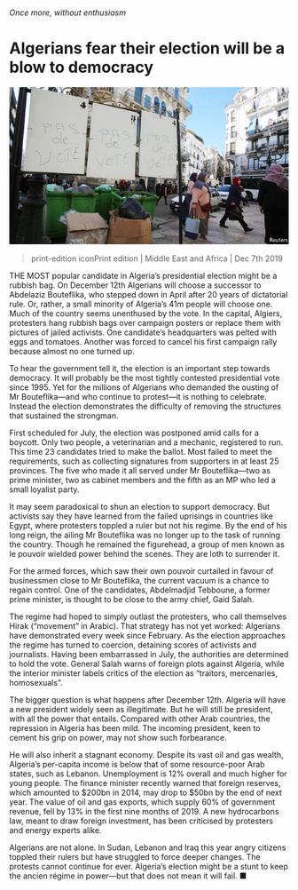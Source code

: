 ###### Once more, without enthusiasm

# Algerians fear their election will be a blow to democracy 

![image](images/20191207_map502.jpg) 

> print-edition iconPrint edition | Middle East and Africa | Dec 7th 2019 

THE MOST popular candidate in Algeria’s presidential election might be a rubbish bag. On December 12th Algerians will choose a successor to Abdelaziz Bouteflika, who stepped down in April after 20 years of dictatorial rule. Or, rather, a small minority of Algeria’s 41m people will choose one. Much of the country seems unenthused by the vote. In the capital, Algiers, protesters hang rubbish bags over campaign posters or replace them with pictures of jailed activists. One candidate’s headquarters was pelted with eggs and tomatoes. Another was forced to cancel his first campaign rally because almost no one turned up. 

To hear the government tell it, the election is an important step towards democracy. It will probably be the most tightly contested presidential vote since 1995. Yet for the millions of Algerians who demanded the ousting of Mr Bouteflika—and who continue to protest—it is nothing to celebrate. Instead the election demonstrates the difficulty of removing the structures that sustained the strongman. 

First scheduled for July, the election was postponed amid calls for a boycott. Only two people, a veterinarian and a mechanic, registered to run. This time 23 candidates tried to make the ballot. Most failed to meet the requirements, such as collecting signatures from supporters in at least 25 provinces. The five who made it all served under Mr Bouteflika—two as prime minister, two as cabinet members and the fifth as an MP who led a small loyalist party. 

It may seem paradoxical to shun an election to support democracy. But activists say they have learned from the failed uprisings in countries like Egypt, where protesters toppled a ruler but not his regime. By the end of his long reign, the ailing Mr Bouteflika was no longer up to the task of running the country. Though he remained the figurehead, a group of men known as le pouvoir wielded power behind the scenes. They are loth to surrender it. 

For the armed forces, which saw their own pouvoir curtailed in favour of businessmen close to Mr Bouteflika, the current vacuum is a chance to regain control. One of the candidates, Abdelmadjid Tebboune, a former prime minister, is thought to be close to the army chief, Gaid Salah. 

The regime had hoped to simply outlast the protesters, who call themselves Hirak (“movement” in Arabic). That strategy has not yet worked: Algerians have demonstrated every week since February. As the election approaches the regime has turned to coercion, detaining scores of activists and journalists. Having been embarrassed in July, the authorities are determined to hold the vote. General Salah warns of foreign plots against Algeria, while the interior minister labels critics of the election as “traitors, mercenaries, homosexuals”. 

The bigger question is what happens after December 12th. Algeria will have a new president widely seen as illegitimate. But he will still be president, with all the power that entails. Compared with other Arab countries, the repression in Algeria has been mild. The incoming president, keen to cement his grip on power, may not show such forbearance. 

He will also inherit a stagnant economy. Despite its vast oil and gas wealth, Algeria’s per-capita income is below that of some resource-poor Arab states, such as Lebanon. Unemployment is 12% overall and much higher for young people. The finance minister recently warned that foreign reserves, which amounted to $200bn in 2014, may drop to $50bn by the end of next year. The value of oil and gas exports, which supply 60% of government revenue, fell by 13% in the first nine months of 2019. A new hydrocarbons law, meant to draw foreign investment, has been criticised by protesters and energy experts alike. 

Algerians are not alone. In Sudan, Lebanon and Iraq this year angry citizens toppled their rulers but have struggled to force deeper changes. The protests cannot continue for ever. Algeria’s election might be a stunt to keep the ancien régime in power—but that does not mean it will fail. ■ 

